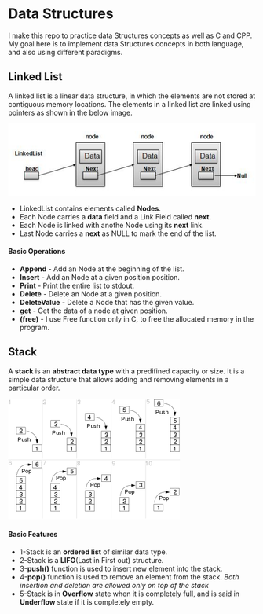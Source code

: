 # Data Structures
I make this repo to practice data Structures concepts as well as C and CPP.
My goal here is to implement data Structures concepts in both language, and also using
different paradigms.

## Linked List

A linked list is a linear data structure, in which the elements are not stored at contiguous
memory locations. The elements in a linked list are linked using pointers as shown in
the below image.

![linked list representation](media/dsa_linkedlist.jpg)

- LinkedList contains elements called **Nodes**.
- Each Node carries a **data** field and a Link Field called **next**.
- Each Node is linked with anothe Node using its **next** link.
- Last Node carries a **next** as NULL to mark the end of the list.

#### Basic Operations

- **Append** - Add an Node at the beginning of the list.
- **Insert** - Add an Node at a given position position.
- **Print** - Print the entire list to stdout.
- **Delete** - Delete an Node at a given position.
- **DeleteValue** - Delete a Node that has the given value.
- **get** - Get the data of a node at given position.
- **(free)** - I use Free function only in C, to free the allocated memory in the program.

## Stack
A **stack** is an **abstract data type** with a predifined capacity or size. It is a simple
data structure that allows adding and removing elements in a particular order.

![simple representation of stack](media/lifo_stack.svg.png)

#### Basic Features
- 1-Stack is an **ordered list** of similar data type.
- 2-Stack is a **LIFO**(Last in First out) structure.
- 3-**push()** function is used to insert new element into the stack.
- 4-**pop()** function is used to remove an element from the stack.
    _Both insertion and deletion are allowed only on top of the stack_
- 5-Stack is in **Overflow** state when it is completely full, and is said in 
  **Underflow** state if it is completely empty.
